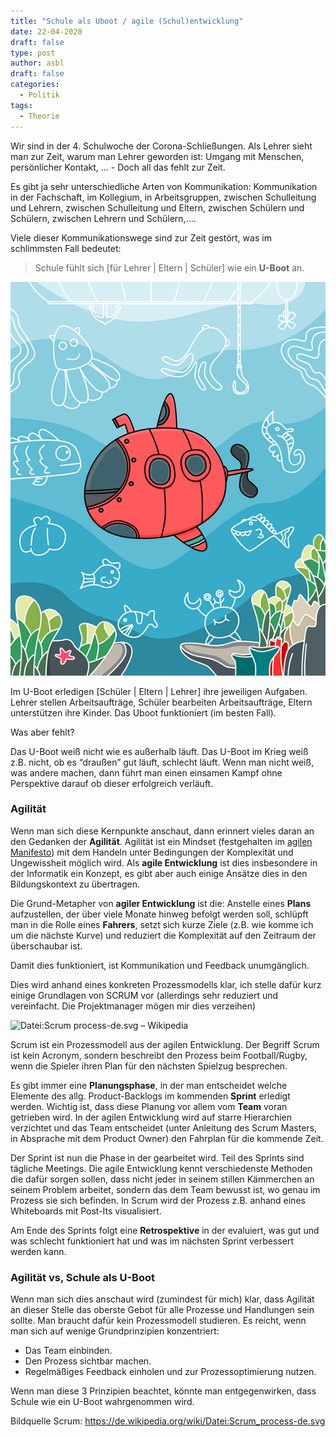 ```yaml
---
title: "Schule als Uboot / agile (Schul)entwicklung"
date: 22-04-2020
draft: false
type: post
author: asbl
draft: false
categories:
  - Politik
tags:
  - Theorie
---
```


Wir sind in der 4. Schulwoche der Corona-Schließungen. Als Lehrer sieht man zur Zeit, warum man Lehrer geworden ist: Umgang mit Menschen, persönlicher Kontakt, …   - Doch all das fehlt zur Zeit.

Es gibt ja sehr unterschiedliche Arten von Kommunikation: Kommunikation in der Fachschaft, im Kollegium, in Arbeitsgruppen, zwischen Schulleitung und Lehrern, zwischen Schulleitung und Eltern, zwischen Schülern und Schülern, zwischen Lehrern und Schülern,….

Viele dieser Kommunikationswege sind zur Zeit gestört, was im schlimmsten Fall bedeutet:

>  Schule fühlt sich [für Lehrer | Eltern | Schüler] wie ein **U-Boot** an.

![dive-4219524_960_720](dive-4219524_960_720.png)

Im U-Boot erledigen [Schüler | Eltern | Lehrer] ihre jeweiligen Aufgaben. Lehrer stellen Arbeitsaufträge, Schüler bearbeiten Arbeitsaufträge, Eltern unterstützen ihre Kinder. Das Uboot funktioniert (im besten Fall).

Was aber fehlt?

Das U-Boot weiß nicht wie es außerhalb läuft. Das U-Boot im Krieg weiß z.B. nicht, ob es “draußen” gut läuft, schlecht läuft. Wenn man nicht weiß, was andere machen, dann führt man einen einsamen Kampf ohne Perspektive darauf ob dieser erfolgreich verläuft. 

### Agilität

Wenn man sich diese Kernpunkte anschaut, dann erinnert vieles daran an den Gedanken der **Agilität**. Agilität ist ein Mindset (festgehalten im [agilen Manifesto](https://agilemanifesto.org/)) mit dem Handeln unter Bedingungen der Komplexität und Ungewissheit möglich wird. Als **agile Entwicklung** ist dies insbesondere in der Informatik ein Konzept, es gibt aber auch einige Ansätze dies in den Bildungskontext zu übertragen.

Die Grund-Metapher von **agiler Entwicklung** ist die: Anstelle eines **Plans** aufzustellen, der über viele Monate hinweg befolgt werden soll, schlüpft man in die Rolle eines **Fahrers**, setzt sich kurze Ziele (z.B. wie komme ich um die nächste Kurve) und reduziert die Komplexität auf den Zeitraum der überschaubar ist. 

Damit dies funktioniert, ist Kommunikation und Feedback unumgänglich.

Dies wird anhand eines konkreten Prozessmodells klar, ich stelle dafür kurz einige Grundlagen von SCRUM vor (allerdings sehr reduziert und vereinfacht. Die Projektmanager mögen mir dies verzeihen)

![Datei:Scrum process-de.svg – Wikipedia](https://upload.wikimedia.org/wikipedia/commons/thumb/a/ad/Scrum_process-de.svg/1280px-Scrum_process-de.svg.png)

Scrum ist ein Prozessmodell aus der agilen Entwicklung. Der Begriff Scrum ist kein Acronym, sondern beschreibt den Prozess beim Football/Rugby, wenn die Spieler ihren Plan für den nächsten Spielzug besprechen. 

Es gibt immer eine **Planungsphase**, in der man entscheidet welche Elemente des allg. Product-Backlogs im kommenden **Sprint** erledigt werden. Wichtig ist, dass diese Planung vor allem vom **Team** voran getrieben wird. In der agilen Entwicklung wird auf starre Hierarchien verzichtet und das Team entscheidet (unter Anleitung des Scrum Masters, in Absprache mit dem Product Owner) den Fahrplan für die kommende Zeit.

Der Sprint ist nun die Phase in der gearbeitet wird. Teil des Sprints sind tägliche Meetings. Die agile Entwicklung kennt verschiedenste Methoden die dafür sorgen sollen, dass nicht jeder in seinem stillen Kämmerchen an seinem Problem arbeitet, sondern das dem Team bewusst ist, wo genau im Prozess sie sich befinden.  In Scrum wird der Prozess z.B. anhand eines Whiteboards mit Post-Its visualisiert.

Am Ende des Sprints folgt eine **Retrospektive** in der evaluiert, was gut und was schlecht funktioniert hat und was im nächsten Sprint verbessert werden kann.

### Agilität vs, Schule als U-Boot

Wenn man sich dies anschaut wird (zumindest für mich) klar, dass Agilität an dieser Stelle das oberste Gebot für alle Prozesse und Handlungen sein sollte. Man braucht dafür kein Prozessmodell studieren. Es reicht, wenn man sich auf wenige Grundprinzipien konzentriert:

* Das Team einbinden.
* Den Prozess sichtbar machen.
* Regelmäßiges Feedback einholen und zur Prozessoptimierung nutzen.

Wenn man diese 3 Prinzipien beachtet, könnte man entgegenwirken, dass Schule wie ein U-Boot wahrgenommen wird.



Bildquelle Scrum: https://de.wikipedia.org/wiki/Datei:Scrum_process-de.svg







